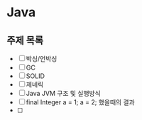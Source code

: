 # Java

## 주제 목록

- [ ] 박싱/언박싱
- [ ] GC
- [ ] SOLID
- [ ] 제네릭
- [ ] Java JVM 구조 및 실행방식
- [ ] final Integer a = 1; a = 2; 했을때의 결과
- [ ] 
